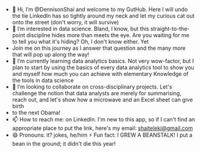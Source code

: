 - 👋 Hi, I’m @DennisonShai and welcome to my GutHub. Here I will undo the tie LinkedIn has so tightly around my neck and let my curious cat out onto the street (don't worry, it will survive)
- 👀 I’m interested in data science. Bland, I know, but this straight-to-the-point discipline hides more than meets the eye. Are you waiting for me to tell you what it's hiding? Oh, I don't know either. Yet
- Join me on this journey as I answer that question and the many more that will pop up along the way!
- 🌱 I’m currently learning data analytics basics. Not very wow-factor, but I plan to start by using the basics of every data analytics tool to show you and myself how much you can achieve with elementary
  Knowledge of the tools in data science
- 💞️ I’m looking to collaborate on cross-disciplinary projects. Let's challenge the notion that data analysts are merely for summarising, reach out, and let's show how a microwave and an Excel sheet can give birth
- to the next Obama!
- 📫 How to reach me: on LinkedIn. I'm new to this app, so if I can't find an appropriate place to put the link, here's my email: shaiteleki@gmail.com
- 😄 Pronouns: it? jokes, he/him
⚡ Fun fact: I GREW A BEANSTALK! I put a bean in the ground; it didn't die this year!

<!---
DennisonShai/DennisonShai is a ✨ special ✨ repository because its `README.md` (this file) appears on your GitHub profile.
You can click the Preview link to take a look at your changes.
--->
